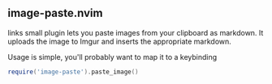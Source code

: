 
## image-paste.nvim

links small plugin lets you paste images from your clipboard as markdown. It uploads the image to Imgur and inserts the appropriate markdown.

Usage is simple, you'll probably want to map it to a keybinding

```lua
require('image-paste').paste_image()
```
